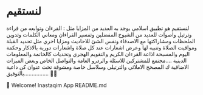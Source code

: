 # لنستقيم

لنستقيم هو تطبيق اسلامي يوجد به العديد من المزايا مثل : القرءان وتوابعه من قراءة وترتيل واصوات للعديد من الشيوخ المفضلين وتفسير القراءان ومعاني الكلمات وتدوين الملحظات ومشاراكتها مع الاصدقاء ونفس الشئ للاحاديث ومزايا اخري مثل تحديد القبلة ومواقيت الصلاة وتنبيه لها وعرض اشعارات عند كل صلاة واشعارات دورية بالاذكار وحكمة اليوم والمسبحة اذاعة القرءان الكريم والتقويم الهجري وتحديات كالخاتمة والمعلومات الدينية ....مجتمع للمشتركين للاسئلة والردرو العامة والتواصل الخاص وبعض الميزات الاضاقية ك المصحح الاملائي والترتيلي وسلاسل خاصة ومشوقة تحت عنوان كن داعية ................بالتوفيق 🩷🩵


👋 Welcome! lnastaqim App README.md

